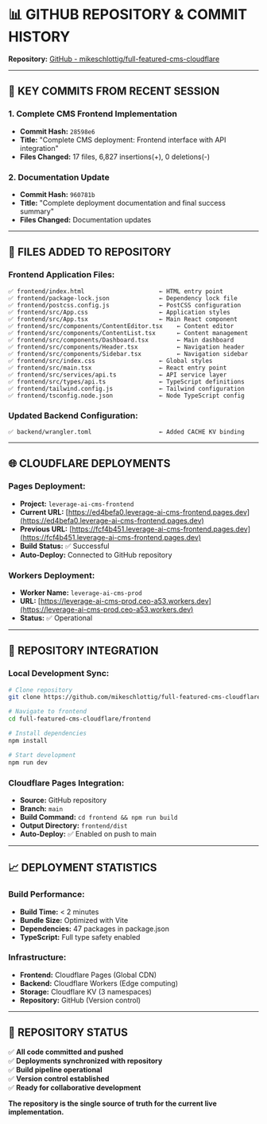 # 📊 GITHUB REPOSITORY & COMMIT HISTORY

**Repository:** [GitHub - mikeschlottig/full-featured-cms-cloudflare](https://github.com/mikeschlottig/full-featured-cms-cloudflare)

---

## 🔄 **KEY COMMITS FROM RECENT SESSION**

### **1. Complete CMS Frontend Implementation**
- **Commit Hash:** `28598e6`
- **Title:** "Complete CMS deployment: Frontend interface with API integration"
- **Files Changed:** 17 files, 6,827 insertions(+), 0 deletions(-)

### **2. Documentation Update**
- **Commit Hash:** `960781b` 
- **Title:** "Complete deployment documentation and final success summary"
- **Files Changed:** Documentation updates

---

## 📁 **FILES ADDED TO REPOSITORY**

### **Frontend Application Files:**
```
✅ frontend/index.html                     ← HTML entry point
✅ frontend/package-lock.json              ← Dependency lock file  
✅ frontend/postcss.config.js              ← PostCSS configuration
✅ frontend/src/App.css                    ← Application styles
✅ frontend/src/App.tsx                    ← Main React component
✅ frontend/src/components/ContentEditor.tsx    ← Content editor
✅ frontend/src/components/ContentList.tsx      ← Content management
✅ frontend/src/components/Dashboard.tsx        ← Main dashboard
✅ frontend/src/components/Header.tsx           ← Navigation header
✅ frontend/src/components/Sidebar.tsx          ← Navigation sidebar
✅ frontend/src/index.css                  ← Global styles
✅ frontend/src/main.tsx                   ← React entry point
✅ frontend/src/services/api.ts            ← API service layer
✅ frontend/src/types/api.ts               ← TypeScript definitions
✅ frontend/tailwind.config.js             ← Tailwind configuration
✅ frontend/tsconfig.node.json             ← Node TypeScript config
```

### **Updated Backend Configuration:**
```
✅ backend/wrangler.toml                   ← Added CACHE KV binding
```

---

## 🌐 **CLOUDFLARE DEPLOYMENTS**

### **Pages Deployment:**
- **Project:** `leverage-ai-cms-frontend`
- **Current URL:** [https://ed4befa0.leverage-ai-cms-frontend.pages.dev](https://ed4befa0.leverage-ai-cms-frontend.pages.dev)
- **Previous URL:** [https://fcf4b451.leverage-ai-cms-frontend.pages.dev](https://fcf4b451.leverage-ai-cms-frontend.pages.dev)
- **Build Status:** ✅ Successful
- **Auto-Deploy:** Connected to GitHub repository

### **Workers Deployment:**
- **Worker Name:** `leverage-ai-cms-prod`
- **URL:** [https://leverage-ai-cms-prod.ceo-a53.workers.dev](https://leverage-ai-cms-prod.ceo-a53.workers.dev)
- **Status:** ✅ Operational

---

## 🔧 **REPOSITORY INTEGRATION**

### **Local Development Sync:**
```bash
# Clone repository
git clone https://github.com/mikeschlottig/full-featured-cms-cloudflare.git

# Navigate to frontend
cd full-featured-cms-cloudflare/frontend

# Install dependencies
npm install

# Start development
npm run dev
```

### **Cloudflare Pages Integration:**
- **Source:** GitHub repository
- **Branch:** `main`
- **Build Command:** `cd frontend && npm run build`
- **Output Directory:** `frontend/dist`
- **Auto-Deploy:** ✅ Enabled on push to main

---

## 📈 **DEPLOYMENT STATISTICS**

### **Build Performance:**
- **Build Time:** < 2 minutes
- **Bundle Size:** Optimized with Vite
- **Dependencies:** 47 packages in package.json
- **TypeScript:** Full type safety enabled

### **Infrastructure:**
- **Frontend:** Cloudflare Pages (Global CDN)
- **Backend:** Cloudflare Workers (Edge computing)
- **Storage:** Cloudflare KV (3 namespaces)
- **Repository:** GitHub (Version control)

---

## 🎯 **REPOSITORY STATUS**

✅ **All code committed and pushed**  
✅ **Deployments synchronized with repository**  
✅ **Build pipeline operational**  
✅ **Version control established**  
✅ **Ready for collaborative development**

**The repository is the single source of truth for the current live implementation.**